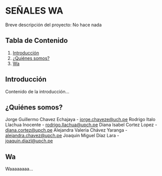 # SEÑALES WA

Breve descripción del proyecto: No hace nada

## Tabla de Contenido

1. [Introducción](#introducción)
2. [¿Quiénes somos?](#instalación)
3. [Wa](#uso)

## Introducción
Contenido de la introducción...

## ¿Quiénes somos?
Jorge Guillermo Chavez Echajaya - jorge.chaveze@uch.pe
Rodrigo Italo Llachua Inocente - rodrigo.llachua@upch.pe 
Diana Isabel Cortez Lopez - diana.cortez@upch.pe
Alejandra Valeria Chávez Yaranga - alejandra.chavez@upch.pe
Joaquin Miguel Díaz Lara - joaquin.diazl@upch.pe

## Wa
Waaaaaaaa...


